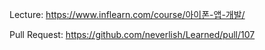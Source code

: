 Lecture: https://www.inflearn.com/course/아이폰-앱-개발/

Pull Request: https://github.com/neverlish/Learned/pull/107
